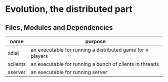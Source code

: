 # Evolution, the distributed part 

Files, Modules and Dependencies 
-------------------------------

| name              | purpose                                                            |
| ----------------- | ------------------------------------------------------------------ |
| xdist 	    | an executable for running a distributed game for n players	 |
| xclients 	    | an executable for running a bunch of clients in threads 		 |
| xserver 	    | an executable for running server	   	      			 |
